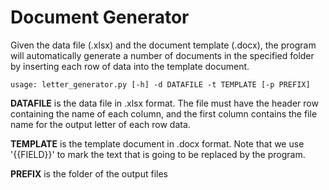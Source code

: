 # Document Generator

Given the data file (.xlsx) and the document template (.docx), the program will automatically generate a number of documents in the specified folder by inserting each row of data into the template document.

```
usage: letter_generator.py [-h] -d DATAFILE -t TEMPLATE [-p PREFIX]
```
**DATAFILE** is the data file in .xlsx format. The file must have the header row containing the name of each column, and the first column contains the file name for the output letter of each row data.

**TEMPLATE** is the template document in .docx format. Note that we use '{{FIELD}}' to mark the text that is going to be replaced by the program.

**PREFIX** is the folder of the output files 
